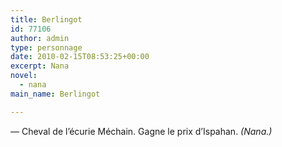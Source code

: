 ```yaml
---
title: Berlingot
id: 77106
author: admin
type: personnage
date: 2010-02-15T08:53:25+00:00
excerpt: Nana
novel:
  - nana
main_name: Berlingot

---
```

— Cheval de l&rsquo;écurie Méchain. Gagne le prix d&rsquo;Ispahan. _(Nana.)_